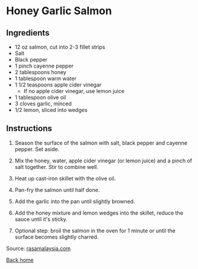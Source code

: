 # Honey Garlic Salmon

## Ingredients

* 12 oz salmon, cut into 2-3 fillet strips
* Salt
* Black pepper
* 1 pinch cayenne pepper
* 2 tablespoons honey
* 1 tablespoon warm water
* 1 1/2 teaspoons apple cider vinegar
  * If no apple cider vinegar, use lemon juice
* 1 tablespoon olive oil
* 3 cloves garlic, minced
* 1/2 lemon, sliced into wedges

## Instructions

1. Season the surface of the salmon with salt, black pepper and cayenne pepper. Set aside.
2. Mix the honey, water, apple cider vinegar (or lemon juice) and a pinch of salt together. Stir to combine well.
3. Heat up cast-iron skillet with the olive oil.
4. Pan-fry the salmon until half done.
5. Add the garlic into the pan until slightly browned.
6. Add the honey mixture and lemon wedges into the skillet, reduce the sauce until it's sticky.

7. Optional step: broil the salmon in the oven for 1 minute or until the surface becomes slightly charred.

Source: [rasamalaysia.com](https://rasamalaysia.com/honey-garlic-salmon/)

[Back home](../README.md)